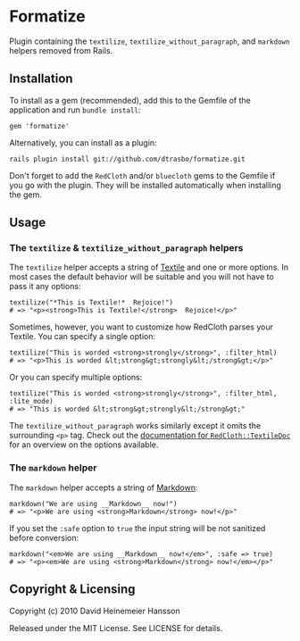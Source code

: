 Formatize
=========

Plugin containing the `textilize`, `textilize_without_paragraph`, and
`markdown` helpers removed from Rails.

Installation
------------

To install as a gem (recommended), add this to the Gemfile of the application
and run `bundle install`:

    gem 'formatize'

Alternatively, you can install as a plugin:

    rails plugin install git://github.com/dtrasbo/formatize.git

Don't forget to add the `RedCloth` and/or `bluecloth` gems to the Gemfile if
you go with the plugin. They will be installed
automatically when installing the gem.

Usage
-----

### The `textilize` & `textilize_without_paragraph` helpers

The `textilize` helper accepts a string of
[Textile](http://redcloth.org/textile) and one or more options. In most cases
the default behavior will be suitable and you will not have to pass it any options:

    textilize("*This is Textile!*  Rejoice!")
    # => "<p><strong>This is Textile!</strong>  Rejoice!</p>"

Sometimes, however, you want to customize how RedCloth parses your Textile. You
can specify a single option:

    textilize("This is worded <strong>strongly</strong>", :filter_html)
    # => "<p>This is worded &lt;strong&gt;strongly&lt;/strong&gt;</p>"

Or you can specify multiple options:

    textilize("This is worded <strong>strongly</strong>", :filter_html, :lite_mode)
    # => "This is worded &lt;strong&gt;strongly&lt;/strong&gt;"

The `textilize_without_paragraph` works similarly except it omits the
surrounding `<p>` tag. Check out the
[documentation for `RedCloth::TextileDoc`](http://redcloth.rubyforge.org/classes/RedCloth/TextileDoc.html)
for an overview on the options available.

### The `markdown` helper

The `markdown` helper accepts a string of
[Markdown](http://daringfireball.net/projects/markdown/):

    markdown("We are using __Markdown__ now!")
    # => "<p>We are using <strong>Markdown</strong> now!</p>"

If you set the `:safe` option to `true` the input string will be not sanitized
before conversion:

    markdown("<em>We are using __Markdown__ now!</em>", :safe => true)
    # => "<p><em>We are using <strong>Markdown</strong> now!</em></p>"

Copyright & Licensing
---------------------

Copyright (c) 2010 David Heinemeier Hansson

Released under the MIT License. See LICENSE for details.